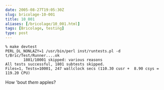 ```yaml
--- 
date: 2005-08-27T19:05:30Z
slug: bricolage-10-001
title: 10_001
aliases: [/bricolage/10_001.html]
tags: [Bricolage, testing]
type: post
---
```


    % make devtest
    PERL_DL_NONLAZY=1 /usr/bin/perl inst/runtests.pl -d
    t/Bric/Test/Runner....ok                                                     
            1801/10001 skipped: various reasons
    All tests successful, 1801 subtests skipped.
    Files=1, Tests=10001, 247 wallclock secs (110.30 cusr +  8.90 csys = 119.20 CPU)

How 'bout *them* apples?
